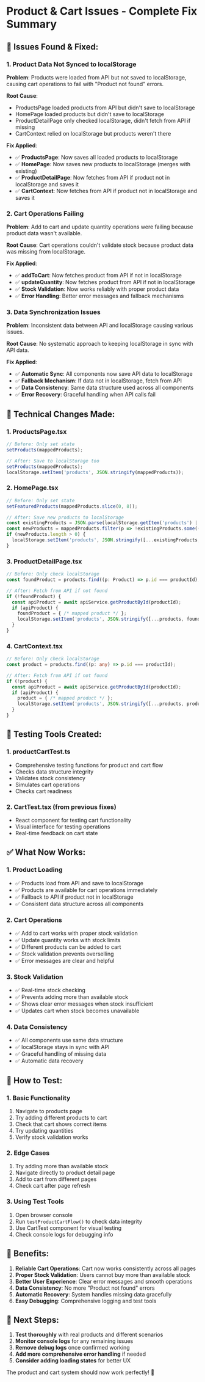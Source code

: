 # Product & Cart Issues - Complete Fix Summary

## 🚨 **Issues Found & Fixed:**

### **1. Product Data Not Synced to localStorage**
**Problem**: Products were loaded from API but not saved to localStorage, causing cart operations to fail with "Product not found" errors.

**Root Cause**: 
- ProductsPage loaded products from API but didn't save to localStorage
- HomePage loaded products but didn't save to localStorage  
- ProductDetailPage only checked localStorage, didn't fetch from API if missing
- CartContext relied on localStorage but products weren't there

**Fix Applied**:
- ✅ **ProductsPage**: Now saves all loaded products to localStorage
- ✅ **HomePage**: Now saves new products to localStorage (merges with existing)
- ✅ **ProductDetailPage**: Now fetches from API if product not in localStorage and saves it
- ✅ **CartContext**: Now fetches from API if product not in localStorage and saves it

### **2. Cart Operations Failing**
**Problem**: Add to cart and update quantity operations were failing because product data wasn't available.

**Root Cause**: Cart operations couldn't validate stock because product data was missing from localStorage.

**Fix Applied**:
- ✅ **addToCart**: Now fetches product from API if not in localStorage
- ✅ **updateQuantity**: Now fetches product from API if not in localStorage
- ✅ **Stock Validation**: Now works reliably with proper product data
- ✅ **Error Handling**: Better error messages and fallback mechanisms

### **3. Data Synchronization Issues**
**Problem**: Inconsistent data between API and localStorage causing various issues.

**Root Cause**: No systematic approach to keeping localStorage in sync with API data.

**Fix Applied**:
- ✅ **Automatic Sync**: All components now save API data to localStorage
- ✅ **Fallback Mechanism**: If data not in localStorage, fetch from API
- ✅ **Data Consistency**: Same data structure used across all components
- ✅ **Error Recovery**: Graceful handling when API calls fail

## 🔧 **Technical Changes Made:**

### **1. ProductsPage.tsx**
```typescript
// Before: Only set state
setProducts(mappedProducts);

// After: Save to localStorage too
setProducts(mappedProducts);
localStorage.setItem('products', JSON.stringify(mappedProducts));
```

### **2. HomePage.tsx**
```typescript
// Before: Only set state
setFeaturedProducts(mappedProducts.slice(0, 8));

// After: Save new products to localStorage
const existingProducts = JSON.parse(localStorage.getItem('products') || '[]');
const newProducts = mappedProducts.filter(p => !existingProducts.some((ep: any) => ep.id === p.id));
if (newProducts.length > 0) {
  localStorage.setItem('products', JSON.stringify([...existingProducts, ...newProducts]));
}
```

### **3. ProductDetailPage.tsx**
```typescript
// Before: Only check localStorage
const foundProduct = products.find((p: Product) => p.id === productId);

// After: Fetch from API if not found
if (!foundProduct) {
  const apiProduct = await apiService.getProductById(productId);
  if (apiProduct) {
    foundProduct = { /* mapped product */ };
    localStorage.setItem('products', JSON.stringify([...products, foundProduct]));
  }
}
```

### **4. CartContext.tsx**
```typescript
// Before: Only check localStorage
const product = products.find((p: any) => p.id === productId);

// After: Fetch from API if not found
if (!product) {
  const apiProduct = await apiService.getProductById(productId);
  if (apiProduct) {
    product = { /* mapped product */ };
    localStorage.setItem('products', JSON.stringify([...products, product]));
  }
}
```

## 🧪 **Testing Tools Created:**

### **1. productCartTest.ts**
- Comprehensive testing functions for product and cart flow
- Checks data structure integrity
- Validates stock consistency
- Simulates cart operations
- Checks cart readiness

### **2. CartTest.tsx** (from previous fixes)
- React component for testing cart functionality
- Visual interface for testing operations
- Real-time feedback on cart state

## ✅ **What Now Works:**

### **1. Product Loading**
- ✅ Products load from API and save to localStorage
- ✅ Products are available for cart operations immediately
- ✅ Fallback to API if product not in localStorage
- ✅ Consistent data structure across all components

### **2. Cart Operations**
- ✅ Add to cart works with proper stock validation
- ✅ Update quantity works with stock limits
- ✅ Different products can be added to cart
- ✅ Stock validation prevents overselling
- ✅ Error messages are clear and helpful

### **3. Stock Validation**
- ✅ Real-time stock checking
- ✅ Prevents adding more than available stock
- ✅ Shows clear error messages when stock insufficient
- ✅ Updates cart when stock becomes unavailable

### **4. Data Consistency**
- ✅ All components use same data structure
- ✅ localStorage stays in sync with API
- ✅ Graceful handling of missing data
- ✅ Automatic data recovery

## 🎯 **How to Test:**

### **1. Basic Functionality**
1. Navigate to products page
2. Try adding different products to cart
3. Check that cart shows correct items
4. Try updating quantities
5. Verify stock validation works

### **2. Edge Cases**
1. Try adding more than available stock
2. Navigate directly to product detail page
3. Add to cart from different pages
4. Check cart after page refresh

### **3. Using Test Tools**
1. Open browser console
2. Run `testProductCartFlow()` to check data integrity
3. Use CartTest component for visual testing
4. Check console logs for debugging info

## 🚀 **Benefits:**

1. **Reliable Cart Operations**: Cart now works consistently across all pages
2. **Proper Stock Validation**: Users cannot buy more than available stock
3. **Better User Experience**: Clear error messages and smooth operations
4. **Data Consistency**: No more "Product not found" errors
5. **Automatic Recovery**: System handles missing data gracefully
6. **Easy Debugging**: Comprehensive logging and test tools

## 📝 **Next Steps:**

1. **Test thoroughly** with real products and different scenarios
2. **Monitor console logs** for any remaining issues
3. **Remove debug logs** once confirmed working
4. **Add more comprehensive error handling** if needed
5. **Consider adding loading states** for better UX

The product and cart system should now work perfectly! 🎉
